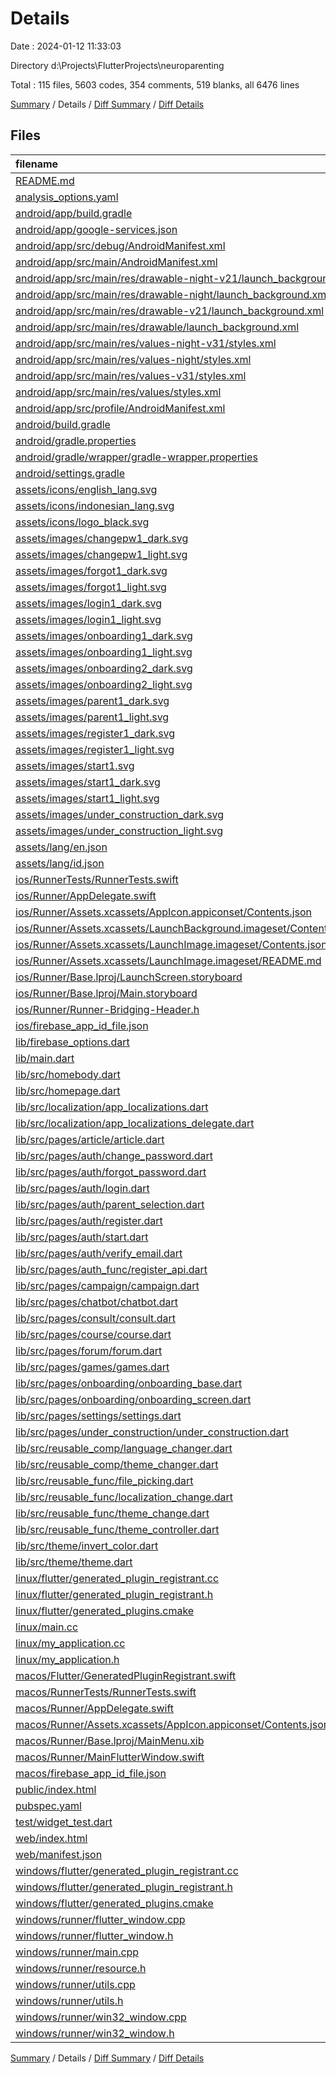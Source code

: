 # Details

Date : 2024-01-12 11:33:03

Directory d:\\Projects\\FlutterProjects\\neuroparenting

Total : 115 files,  5603 codes, 354 comments, 519 blanks, all 6476 lines

[Summary](results.md) / Details / [Diff Summary](diff.md) / [Diff Details](diff-details.md)

## Files
| filename | language | code | comment | blank | total |
| :--- | :--- | ---: | ---: | ---: | ---: |
| [README.md](/README.md) | Markdown | 14 | 0 | 7 | 21 |
| [analysis_options.yaml](/analysis_options.yaml) | YAML | 3 | 22 | 4 | 29 |
| [android/app/build.gradle](/android/app/build.gradle) | Groovy | 58 | 5 | 13 | 76 |
| [android/app/google-services.json](/android/app/google-services.json) | JSON | 30 | 0 | 0 | 30 |
| [android/app/src/debug/AndroidManifest.xml](/android/app/src/debug/AndroidManifest.xml) | XML | 3 | 4 | 1 | 8 |
| [android/app/src/main/AndroidManifest.xml](/android/app/src/main/AndroidManifest.xml) | XML | 17 | 6 | 2 | 25 |
| [android/app/src/main/res/drawable-night-v21/launch_background.xml](/android/app/src/main/res/drawable-night-v21/launch_background.xml) | XML | 9 | 0 | 1 | 10 |
| [android/app/src/main/res/drawable-night/launch_background.xml](/android/app/src/main/res/drawable-night/launch_background.xml) | XML | 9 | 0 | 1 | 10 |
| [android/app/src/main/res/drawable-v21/launch_background.xml](/android/app/src/main/res/drawable-v21/launch_background.xml) | XML | 9 | 0 | 1 | 10 |
| [android/app/src/main/res/drawable/launch_background.xml](/android/app/src/main/res/drawable/launch_background.xml) | XML | 9 | 0 | 1 | 10 |
| [android/app/src/main/res/values-night-v31/styles.xml](/android/app/src/main/res/values-night-v31/styles.xml) | XML | 15 | 7 | 1 | 23 |
| [android/app/src/main/res/values-night/styles.xml](/android/app/src/main/res/values-night/styles.xml) | XML | 13 | 9 | 1 | 23 |
| [android/app/src/main/res/values-v31/styles.xml](/android/app/src/main/res/values-v31/styles.xml) | XML | 15 | 7 | 1 | 23 |
| [android/app/src/main/res/values/styles.xml](/android/app/src/main/res/values/styles.xml) | XML | 13 | 9 | 1 | 23 |
| [android/app/src/profile/AndroidManifest.xml](/android/app/src/profile/AndroidManifest.xml) | XML | 3 | 4 | 1 | 8 |
| [android/build.gradle](/android/build.gradle) | Groovy | 31 | 2 | 8 | 41 |
| [android/gradle.properties](/android/gradle.properties) | Properties | 4 | 0 | 0 | 4 |
| [android/gradle/wrapper/gradle-wrapper.properties](/android/gradle/wrapper/gradle-wrapper.properties) | Properties | 5 | 0 | 1 | 6 |
| [android/settings.gradle](/android/settings.gradle) | Groovy | 24 | 0 | 6 | 30 |
| [assets/icons/english_lang.svg](/assets/icons/english_lang.svg) | XML | 61 | 0 | 0 | 61 |
| [assets/icons/indonesian_lang.svg](/assets/icons/indonesian_lang.svg) | XML | 1 | 0 | 0 | 1 |
| [assets/icons/logo_black.svg](/assets/icons/logo_black.svg) | XML | 38 | 0 | 1 | 39 |
| [assets/images/changepw1_dark.svg](/assets/images/changepw1_dark.svg) | XML | 1 | 0 | 0 | 1 |
| [assets/images/changepw1_light.svg](/assets/images/changepw1_light.svg) | XML | 1 | 0 | 0 | 1 |
| [assets/images/forgot1_dark.svg](/assets/images/forgot1_dark.svg) | XML | 1 | 0 | 0 | 1 |
| [assets/images/forgot1_light.svg](/assets/images/forgot1_light.svg) | XML | 1 | 0 | 0 | 1 |
| [assets/images/login1_dark.svg](/assets/images/login1_dark.svg) | XML | 1 | 0 | 0 | 1 |
| [assets/images/login1_light.svg](/assets/images/login1_light.svg) | XML | 1 | 0 | 0 | 1 |
| [assets/images/onboarding1_dark.svg](/assets/images/onboarding1_dark.svg) | XML | 1 | 0 | 0 | 1 |
| [assets/images/onboarding1_light.svg](/assets/images/onboarding1_light.svg) | XML | 1 | 0 | 0 | 1 |
| [assets/images/onboarding2_dark.svg](/assets/images/onboarding2_dark.svg) | XML | 1 | 0 | 0 | 1 |
| [assets/images/onboarding2_light.svg](/assets/images/onboarding2_light.svg) | XML | 1 | 0 | 0 | 1 |
| [assets/images/parent1_dark.svg](/assets/images/parent1_dark.svg) | XML | 1 | 0 | 0 | 1 |
| [assets/images/parent1_light.svg](/assets/images/parent1_light.svg) | XML | 1 | 0 | 0 | 1 |
| [assets/images/register1_dark.svg](/assets/images/register1_dark.svg) | XML | 40 | 0 | 0 | 40 |
| [assets/images/register1_light.svg](/assets/images/register1_light.svg) | XML | 40 | 0 | 0 | 40 |
| [assets/images/start1.svg](/assets/images/start1.svg) | XML | 1 | 0 | 0 | 1 |
| [assets/images/start1_dark.svg](/assets/images/start1_dark.svg) | XML | 1 | 0 | 0 | 1 |
| [assets/images/start1_light.svg](/assets/images/start1_light.svg) | XML | 1 | 0 | 0 | 1 |
| [assets/images/under_construction_dark.svg](/assets/images/under_construction_dark.svg) | XML | 1 | 0 | 0 | 1 |
| [assets/images/under_construction_light.svg](/assets/images/under_construction_light.svg) | XML | 1 | 0 | 0 | 1 |
| [assets/lang/en.json](/assets/lang/en.json) | JSON | 11 | 0 | 0 | 11 |
| [assets/lang/id.json](/assets/lang/id.json) | JSON | 11 | 0 | 0 | 11 |
| [ios/RunnerTests/RunnerTests.swift](/ios/RunnerTests/RunnerTests.swift) | Swift | 7 | 2 | 4 | 13 |
| [ios/Runner/AppDelegate.swift](/ios/Runner/AppDelegate.swift) | Swift | 12 | 0 | 2 | 14 |
| [ios/Runner/Assets.xcassets/AppIcon.appiconset/Contents.json](/ios/Runner/Assets.xcassets/AppIcon.appiconset/Contents.json) | JSON | 122 | 0 | 1 | 123 |
| [ios/Runner/Assets.xcassets/LaunchBackground.imageset/Contents.json](/ios/Runner/Assets.xcassets/LaunchBackground.imageset/Contents.json) | JSON | 22 | 0 | 1 | 23 |
| [ios/Runner/Assets.xcassets/LaunchImage.imageset/Contents.json](/ios/Runner/Assets.xcassets/LaunchImage.imageset/Contents.json) | JSON | 56 | 0 | 1 | 57 |
| [ios/Runner/Assets.xcassets/LaunchImage.imageset/README.md](/ios/Runner/Assets.xcassets/LaunchImage.imageset/README.md) | Markdown | 3 | 0 | 2 | 5 |
| [ios/Runner/Base.lproj/LaunchScreen.storyboard](/ios/Runner/Base.lproj/LaunchScreen.storyboard) | XML | 43 | 1 | 1 | 45 |
| [ios/Runner/Base.lproj/Main.storyboard](/ios/Runner/Base.lproj/Main.storyboard) | XML | 25 | 1 | 1 | 27 |
| [ios/Runner/Runner-Bridging-Header.h](/ios/Runner/Runner-Bridging-Header.h) | C++ | 1 | 0 | 1 | 2 |
| [ios/firebase_app_id_file.json](/ios/firebase_app_id_file.json) | JSON | 7 | 0 | 0 | 7 |
| [lib/firebase_options.dart](/lib/firebase_options.dart) | Dart | 68 | 12 | 6 | 86 |
| [lib/main.dart](/lib/main.dart) | Dart | 58 | 1 | 10 | 69 |
| [lib/src/homebody.dart](/lib/src/homebody.dart) | Dart | 165 | 3 | 9 | 177 |
| [lib/src/homepage.dart](/lib/src/homepage.dart) | Dart | 159 | 1 | 13 | 173 |
| [lib/src/localization/app_localizations.dart](/lib/src/localization/app_localizations.dart) | Dart | 23 | 0 | 9 | 32 |
| [lib/src/localization/app_localizations_delegate.dart](/lib/src/localization/app_localizations_delegate.dart) | Dart | 17 | 0 | 5 | 22 |
| [lib/src/pages/article/article.dart](/lib/src/pages/article/article.dart) | Dart | 484 | 2 | 31 | 517 |
| [lib/src/pages/auth/change_password.dart](/lib/src/pages/auth/change_password.dart) | Dart | 231 | 6 | 5 | 242 |
| [lib/src/pages/auth/forgot_password.dart](/lib/src/pages/auth/forgot_password.dart) | Dart | 162 | 0 | 6 | 168 |
| [lib/src/pages/auth/login.dart](/lib/src/pages/auth/login.dart) | Dart | 180 | 2 | 5 | 187 |
| [lib/src/pages/auth/parent_selection.dart](/lib/src/pages/auth/parent_selection.dart) | Dart | 165 | 0 | 4 | 169 |
| [lib/src/pages/auth/register.dart](/lib/src/pages/auth/register.dart) | Dart | 340 | 11 | 7 | 358 |
| [lib/src/pages/auth/start.dart](/lib/src/pages/auth/start.dart) | Dart | 142 | 1 | 5 | 148 |
| [lib/src/pages/auth/verify_email.dart](/lib/src/pages/auth/verify_email.dart) | Dart | 174 | 3 | 5 | 182 |
| [lib/src/pages/auth_func/register_api.dart](/lib/src/pages/auth_func/register_api.dart) | Dart | 0 | 0 | 1 | 1 |
| [lib/src/pages/campaign/campaign.dart](/lib/src/pages/campaign/campaign.dart) | Dart | 0 | 0 | 1 | 1 |
| [lib/src/pages/chatbot/chatbot.dart](/lib/src/pages/chatbot/chatbot.dart) | Dart | 0 | 0 | 1 | 1 |
| [lib/src/pages/consult/consult.dart](/lib/src/pages/consult/consult.dart) | Dart | 0 | 0 | 1 | 1 |
| [lib/src/pages/course/course.dart](/lib/src/pages/course/course.dart) | Dart | 0 | 0 | 1 | 1 |
| [lib/src/pages/forum/forum.dart](/lib/src/pages/forum/forum.dart) | Dart | 336 | 4 | 11 | 351 |
| [lib/src/pages/games/games.dart](/lib/src/pages/games/games.dart) | Dart | 0 | 0 | 1 | 1 |
| [lib/src/pages/onboarding/onboarding_base.dart](/lib/src/pages/onboarding/onboarding_base.dart) | Dart | 53 | 0 | 5 | 58 |
| [lib/src/pages/onboarding/onboarding_screen.dart](/lib/src/pages/onboarding/onboarding_screen.dart) | Dart | 146 | 8 | 6 | 160 |
| [lib/src/pages/settings/settings.dart](/lib/src/pages/settings/settings.dart) | Dart | 195 | 4 | 12 | 211 |
| [lib/src/pages/under_construction/under_construction.dart](/lib/src/pages/under_construction/under_construction.dart) | Dart | 123 | 0 | 5 | 128 |
| [lib/src/reusable_comp/language_changer.dart](/lib/src/reusable_comp/language_changer.dart) | Dart | 44 | 0 | 4 | 48 |
| [lib/src/reusable_comp/theme_changer.dart](/lib/src/reusable_comp/theme_changer.dart) | Dart | 12 | 0 | 4 | 16 |
| [lib/src/reusable_func/file_picking.dart](/lib/src/reusable_func/file_picking.dart) | Dart | 40 | 0 | 7 | 47 |
| [lib/src/reusable_func/localization_change.dart](/lib/src/reusable_func/localization_change.dart) | Dart | 16 | 1 | 4 | 21 |
| [lib/src/reusable_func/theme_change.dart](/lib/src/reusable_func/theme_change.dart) | Dart | 20 | 0 | 4 | 24 |
| [lib/src/reusable_func/theme_controller.dart](/lib/src/reusable_func/theme_controller.dart) | Dart | 4 | 0 | 2 | 6 |
| [lib/src/theme/invert_color.dart](/lib/src/theme/invert_color.dart) | Dart | 7 | 0 | 3 | 10 |
| [lib/src/theme/theme.dart](/lib/src/theme/theme.dart) | Dart | 41 | 0 | 5 | 46 |
| [linux/flutter/generated_plugin_registrant.cc](/linux/flutter/generated_plugin_registrant.cc) | C++ | 15 | 4 | 5 | 24 |
| [linux/flutter/generated_plugin_registrant.h](/linux/flutter/generated_plugin_registrant.h) | C++ | 5 | 5 | 6 | 16 |
| [linux/flutter/generated_plugins.cmake](/linux/flutter/generated_plugins.cmake) | CMake | 21 | 0 | 6 | 27 |
| [linux/main.cc](/linux/main.cc) | C++ | 5 | 0 | 2 | 7 |
| [linux/my_application.cc](/linux/my_application.cc) | C++ | 74 | 11 | 20 | 105 |
| [linux/my_application.h](/linux/my_application.h) | C++ | 7 | 7 | 5 | 19 |
| [macos/Flutter/GeneratedPluginRegistrant.swift](/macos/Flutter/GeneratedPluginRegistrant.swift) | Swift | 26 | 3 | 4 | 33 |
| [macos/RunnerTests/RunnerTests.swift](/macos/RunnerTests/RunnerTests.swift) | Swift | 7 | 2 | 4 | 13 |
| [macos/Runner/AppDelegate.swift](/macos/Runner/AppDelegate.swift) | Swift | 8 | 0 | 2 | 10 |
| [macos/Runner/Assets.xcassets/AppIcon.appiconset/Contents.json](/macos/Runner/Assets.xcassets/AppIcon.appiconset/Contents.json) | JSON | 68 | 0 | 0 | 68 |
| [macos/Runner/Base.lproj/MainMenu.xib](/macos/Runner/Base.lproj/MainMenu.xib) | XML | 343 | 0 | 1 | 344 |
| [macos/Runner/MainFlutterWindow.swift](/macos/Runner/MainFlutterWindow.swift) | Swift | 12 | 0 | 4 | 16 |
| [macos/firebase_app_id_file.json](/macos/firebase_app_id_file.json) | JSON | 7 | 0 | 0 | 7 |
| [public/index.html](/public/index.html) | HTML | 79 | 6 | 5 | 90 |
| [pubspec.yaml](/pubspec.yaml) | YAML | 78 | 58 | 19 | 155 |
| [test/widget_test.dart](/test/widget_test.dart) | Dart | 14 | 10 | 7 | 31 |
| [web/index.html](/web/index.html) | HTML | 103 | 16 | 16 | 135 |
| [web/manifest.json](/web/manifest.json) | JSON | 35 | 0 | 0 | 35 |
| [windows/flutter/generated_plugin_registrant.cc](/windows/flutter/generated_plugin_registrant.cc) | C++ | 30 | 4 | 5 | 39 |
| [windows/flutter/generated_plugin_registrant.h](/windows/flutter/generated_plugin_registrant.h) | C++ | 5 | 5 | 6 | 16 |
| [windows/flutter/generated_plugins.cmake](/windows/flutter/generated_plugins.cmake) | CMake | 27 | 0 | 6 | 33 |
| [windows/runner/flutter_window.cpp](/windows/runner/flutter_window.cpp) | C++ | 49 | 7 | 16 | 72 |
| [windows/runner/flutter_window.h](/windows/runner/flutter_window.h) | C++ | 20 | 5 | 9 | 34 |
| [windows/runner/main.cpp](/windows/runner/main.cpp) | C++ | 30 | 4 | 10 | 44 |
| [windows/runner/resource.h](/windows/runner/resource.h) | C++ | 9 | 6 | 2 | 17 |
| [windows/runner/utils.cpp](/windows/runner/utils.cpp) | C++ | 54 | 2 | 10 | 66 |
| [windows/runner/utils.h](/windows/runner/utils.h) | C++ | 8 | 6 | 6 | 20 |
| [windows/runner/win32_window.cpp](/windows/runner/win32_window.cpp) | C++ | 210 | 24 | 55 | 289 |
| [windows/runner/win32_window.h](/windows/runner/win32_window.h) | C++ | 48 | 31 | 24 | 103 |

[Summary](results.md) / Details / [Diff Summary](diff.md) / [Diff Details](diff-details.md)